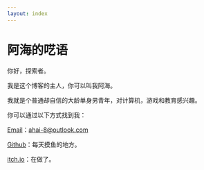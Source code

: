 ```yaml
---
layout: index
---
```


# 阿海的呓语

你好，探索者。

我是这个博客的主人，你可以叫我阿海。

我就是个普通却自信的大龄单身男青年，对计算机，游戏和教育感兴趣。

你可以通过以下方式找到我：

[Email](mailto:ahai-8@outlook.com)：ahai-8@outlook.com

[Github](https://github.com/Ahai-8/)：每天摸鱼的地方。

[itch.io](https://ahai-8.itch.io)：在做了。